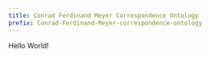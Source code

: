 ```yaml
---
title: Conrad Ferdinand Meyer Correspondence Ontology
prefix: Conrad-Ferdinand-Meyer-correspondence-ontology
---
```


Hello World!